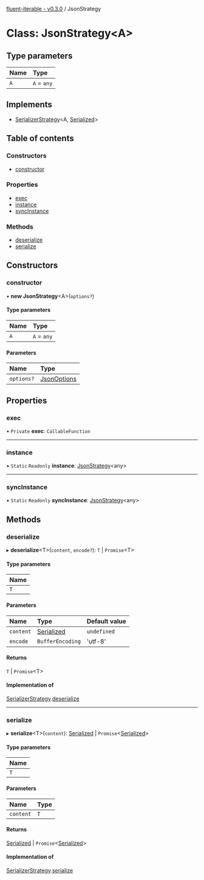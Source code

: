 [fluent-iterable - v0.3.0](../README.md) / JsonStrategy

# Class: JsonStrategy<A\>

## Type parameters

| Name | Type |
| :------ | :------ |
| `A` | `A` = `any` |

## Implements

- [SerializerStrategy](../interfaces/serializerstrategy.md)<A, [Serialized](../README.md#serialized)\>

## Table of contents

### Constructors

- [constructor](jsonstrategy.md#constructor)

### Properties

- [exec](jsonstrategy.md#exec)
- [instance](jsonstrategy.md#instance)
- [syncInstance](jsonstrategy.md#syncinstance)

### Methods

- [deserialize](jsonstrategy.md#deserialize)
- [serialize](jsonstrategy.md#serialize)

## Constructors

### constructor

• **new JsonStrategy**<A\>(`options?`)

#### Type parameters

| Name | Type |
| :------ | :------ |
| `A` | `A` = `any` |

#### Parameters

| Name | Type |
| :------ | :------ |
| `options?` | [JsonOptions](../interfaces/jsonoptions.md) |

## Properties

### exec

• `Private` **exec**: `CallableFunction`

___

### instance

▪ `Static` `Readonly` **instance**: [JsonStrategy](jsonstrategy.md)<any\>

___

### syncInstance

▪ `Static` `Readonly` **syncInstance**: [JsonStrategy](jsonstrategy.md)<any\>

## Methods

### deserialize

▸ **deserialize**<T\>(`content`, `encode?`): `T` \| `Promise`<T\>

#### Type parameters

| Name |
| :------ |
| `T` |

#### Parameters

| Name | Type | Default value |
| :------ | :------ | :------ |
| `content` | [Serialized](../README.md#serialized) | `undefined` |
| `encode` | `BufferEncoding` | 'utf-8' |

#### Returns

`T` \| `Promise`<T\>

#### Implementation of

[SerializerStrategy](../interfaces/serializerstrategy.md).[deserialize](../interfaces/serializerstrategy.md#deserialize)

___

### serialize

▸ **serialize**<T\>(`content`): [Serialized](../README.md#serialized) \| `Promise`<[Serialized](../README.md#serialized)\>

#### Type parameters

| Name |
| :------ |
| `T` |

#### Parameters

| Name | Type |
| :------ | :------ |
| `content` | `T` |

#### Returns

[Serialized](../README.md#serialized) \| `Promise`<[Serialized](../README.md#serialized)\>

#### Implementation of

[SerializerStrategy](../interfaces/serializerstrategy.md).[serialize](../interfaces/serializerstrategy.md#serialize)
